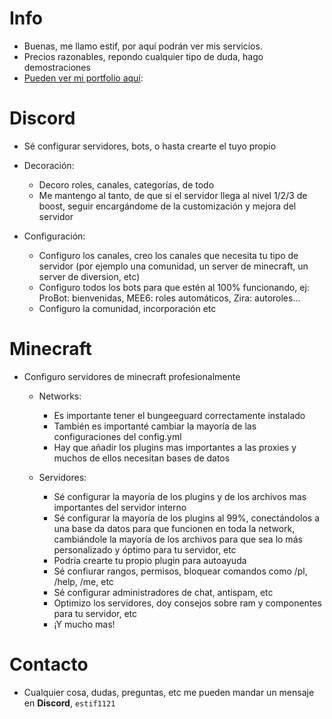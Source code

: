 # Info

- Buenas, me llamo estif, por aquí podrán ver mis servicios.
- Precios razonables, repondo cualquier tipo de duda, hago demostraciones
- [Pueden ver mi portfolio aquí](https://github.com/estif1121):

# Discord

- Sé configurar servidores, bots, o hasta crearte el tuyo propio

- Decoración:
   - Decoro roles, canales, categorías, de todo
   - Me mantengo al tanto, de que si el servidor llega al nivel 1/2/3 de boost, seguir encargándome de la customización y mejora del servidor

 - Configuración:
   - Configuro los canales, creo los canales que necesita tu tipo de servidor (por ejemplo una comunidad, un server de minecraft, un server de diversion, etc)
   - Configuro todos los bots para que estén al 100% funcionando, ej: ProBot: bienvenidas, MEE6: roles automáticos, Zira: autoroles...
   - Configuro la comunidad, incorporación etc

# Minecraft

- Configuro servidores de minecraft profesionalmente
   - Networks:
      - Es importante tener el bungeeguard correctamente instalado
      - También es importanté cambiar la mayoría de las configuraciones del config.yml
      - Hay que añadir los plugins mas importantes a las proxies y muchos de ellos necesitan bases de datos
        
    - Servidores:
       - Sé configurar la mayoría de los plugins y de los archivos mas importantes del servidor interno
       - Sé configurar la mayoría de los plugins al 99%, conectándolos a una base da datos para que funcionen en toda la network, cambiándole la mayoría de los archivos para que sea lo más personalizado y óptimo para tu servidor, etc
       - Podría crearte tu propio plugin para autoayuda
       - Sé confiurar rangos, permisos, bloquear comandos como /pl, /help, /me, etc
       - Sé configurar administradores de chat, antispam, etc
       - Optimizo los servidores, doy consejos sobre ram y componentes para tu servidor, etc
       - ¡Y mucho mas!

# Contacto

- Cualquier cosa, dudas, preguntas, etc me pueden mandar un mensaje en **Discord**, `estif1121` 
